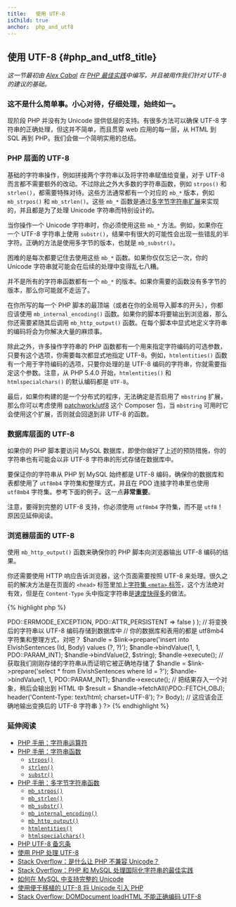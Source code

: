 ```yaml
---
title:   使用 UTF-8
isChild: true
anchor:  php_and_utf8
---
```


## 使用 UTF-8 {#php_and_utf8_title}

_这一节最初由 [Alex Cabal](https://alexcabal.com/) 在 [PHP 最佳实践](https://phpbestpractices.org/#utf-8)中编写，并且被用作我们针对 UTF-8 的建议的基础。_

### 这不是什么简单事。小心对待，仔细处理，始终如一。

现阶段 PHP 并没有为 Unicode 提供低层的支持。有很多方法可以确保 UTF-8 字符串的正确处理，但这并不简单，而且贯穿 web 应用的每一层，从 HTML 到 SQL 再到 PHP。我们会做一个简明实用的总结。

### PHP 层面的 UTF-8

基础的字符串操作，例如拼接两个字符串以及将字符串赋值给变量，对于 UTF-8 而言都不需要额外的改动。不过除此之外大多数的字符串函数，例如 `strpos()` 和 `strlen()`，都需要特殊对待。这些方法通常都有一个对应的 `mb_*` 版本，例如 `mb_strpos()` 和 `mb_strlen()`。这些 `mb_*` 函数是通过[多字节字符串扩展]来实现的，并且都是为了处理 Unicode 字符串而特别设计的。

当你操作一个 Unicode 字符串时，你必须使用这些 `mb_*` 方法。例如，如果你在一个 UTF-8 字符串上使用 `substr()`，结果中有很大的可能性会出现一些错乱的半字符。正确的方法是使用多字节的版本，也就是 `mb_substr()`。

困难的是每次都要记住去使用这些 `mb_*` 函数。如果你仅仅忘记一次，你的 Unicode 字符串就可能会在后续的处理中变得乱七八糟。

并不是所有的字符串函数都有一个 `mb_*` 的版本。如果你需要的函数没有多字节的版本，那么你可能就不走运了。

在你所写的每一个 PHP 脚本的最顶端（或者在你的全局导入脚本的开头），你都应该使用 `mb_internal_encoding()` 函数。如果你的脚本将要输出到浏览器，那么你还需要紧随其后调用 `mb_http_output()` 函数。在每个脚本中显式地定义字符串的编码将会为你解决大量的麻烦事。

除此之外，许多操作字符串的 PHP 函数都有一个用来指定字符编码的可选参数，只要有这个选项，你需要每次都显式地指定 UTF-8。例如，`htmlentities()` 函数有一个用于字符编码的选项，只要你处理的是 UTF-8 编码的字符串，你就需要指定这个参数。注意，从 PHP 5.4.0 开始，`htmlentities()` 和 `htmlspecialchars()` 的默认编码都是 `UTF-8`。

最后，如果你构建的是一个分布式的程序，无法确定是否启用了 `mbstring` 扩展，那么你可以考虑使用 [patchwork/utf8] 这个 Composer 包，当 `mbstring` 可用时它会使用这个扩展，否则就会回退到非 UTF-8 的函数。

[多字节字符串扩展]: http://php.net/book.mbstring
[patchwork/utf8]: https://packagist.org/packages/patchwork/utf8

### 数据库层面的 UTF-8

如果你的 PHP 脚本要访问 MySQL 数据库，即使你做好了上述的预防措施，你的字符串也有可能会以非 UTF-8 字符串的形式存储在数据库中。

要保证你的字符串从 PHP 到 MySQL 始终都是 UTF-8 编码，确保你的数据库和表都使用了 `utf8mb4` 字符集和整理方式，并且在 PDO 连接字符串里也使用 `utf8mb4` 字符集。参考下面的例子。这一点**非常重要**。

注意，要得到完整的 UTF-8 支持，你必须使用 `utf8mb4` 字符集，而不是 `utf8`！原因见延伸阅读。

### 浏览器层面的 UTF-8

使用 `mb_http_output()` 函数来确保你的 PHP 脚本向浏览器输出 UTF-8 编码的结果。

你还需要使用 HTTP 响应告诉浏览器，这个页面需要按照 UTF-8 来处理。很久之前的解决方法是在页面的 `<head>` 标签里加上[字符集 `<meta>` 标签](http://htmlpurifier.org/docs/enduser-utf8.html)，这个方法绝对有效，但是在 `Content-Type` 头中指定字符串是[速度快得多](https://developers.google.com/speed/docs/best-practices/rendering#SpecifyCharsetEarly)的做法。

{% highlight php %}
<?php
// 告诉 PHP 直到脚本结束我们都会使用 UTF-8 字符串
mb_internal_encoding('UTF-8');

// 告诉 PHP 我们要向浏览器输出 UTF-8 内容
mb_http_output('UTF-8');

// 用于测试的 UTF-8 字符串
$string = 'Êl síla erin lû e-govaned vîn.';

// 使用多字节函数来用某种方式变换这个字符串
// 注意，为了演示我们在一个非 ASCII 字符的位置分割字符串
$string = mb_substr($string, 0, 15);

// 连接到一个数据库从而存储变换后的字符串
// 参见这篇文档中的 PDO 例子来获取更多信息
// 注意数据源名（Data Source Name，DSN）中的 charset=utf8mb4
$link = new PDO(
    'mysql:host=your-hostname;dbname=your-db;charset=utf8mb4',
    'your-username',
    'your-password',
    array(
        PDO::ATTR_ERRMODE => PDO::ERRMODE_EXCEPTION,
        PDO::ATTR_PERSISTENT => false
    )
);

// 将变换后的字符串以 UTF-8 编码存储到数据库中
// 你的数据库和表用的都是 utf8mb4 字符集和整理方式，对吧？
$handle = $link->prepare('insert into ElvishSentences (Id, Body) values (?, ?)');
$handle->bindValue(1, 1, PDO::PARAM_INT);
$handle->bindValue(2, $string);
$handle->execute();

// 获取我们刚刚存储的字符串从而证明它被正确地存储了
$handle = $link->prepare('select * from ElvishSentences where Id = ?');
$handle->bindValue(1, 1, PDO::PARAM_INT);
$handle->execute();

// 把结果存入一个对象，稍后会输出到 HTML 中
$result = $handle->fetchAll(\PDO::FETCH_OBJ);

header('Content-Type: text/html; charset=UTF-8');
?><!doctype html>
<html>
    <head>
        <meta charset="UTF-8">
        <title>UTF-8 test page</title>
    </head>
    <body>
        <?php
        foreach($result as $row){
            print($row->Body);  // 这应该会正确地输出变换后的 UTF-8 字符串
        }
        ?>
    </body>
</html>
{% endhighlight %}

### 延伸阅读

* [PHP 手册：字符串运算符](http://php.net/language.operators.string)
* [PHP 手册：字符串函数](http://php.net/ref.strings)
    * [`strpos()`](http://php.net/function.strpos)
    * [`strlen()`](http://php.net/function.strlen)
    * [`substr()`](http://php.net/function.substr)
* [PHP 手册：多字节字符串函数](http://php.net/ref.mbstring)
    * [`mb_strpos()`](http://php.net/function.mb-strpos)
    * [`mb_strlen()`](http://php.net/function.mb-strlen)
    * [`mb_substr()`](http://php.net/function.mb-substr)
    * [`mb_internal_encoding()`](http://php.net/function.mb-internal-encoding)
    * [`mb_http_output()`](http://php.net/function.mb-http-output)
    * [`htmlentities()`](http://php.net/function.htmlentities)
    * [`htmlspecialchars()`](http://php.net/function.htmlspecialchars)
* [PHP UTF-8 备忘条](http://blog.loftdigital.com/blog/php-utf-8-cheatsheet)
* [使用 PHP 处理 UTF-8](http://www.phpwact.org/php/i18n/utf-8)
* [Stack Overflow：是什么让 PHP 不兼容 Unicode？](http://stackoverflow.com/questions/571694/what-factors-make-php-unicode-incompatible)
* [Stack Overflow：PHP 和 MySQL 处理国际化字符串的最佳实践](http://stackoverflow.com/questions/140728/best-practices-in-php-and-mysql-with-international-strings)
* [如何在 MySQL 中支持完整的 Unicode](http://mathiasbynens.be/notes/mysql-utf8mb4)
* [使用便于移植的 UTF-8 将 Unicode 引入 PHP](http://www.sitepoint.com/bringing-unicode-to-php-with-portable-utf8/)
* [Stack Overflow: DOMDocument loadHTML 不能正确编码 UTF-8](http://stackoverflow.com/questions/8218230/php-domdocument-loadhtml-not-encoding-utf-8-correctly)
